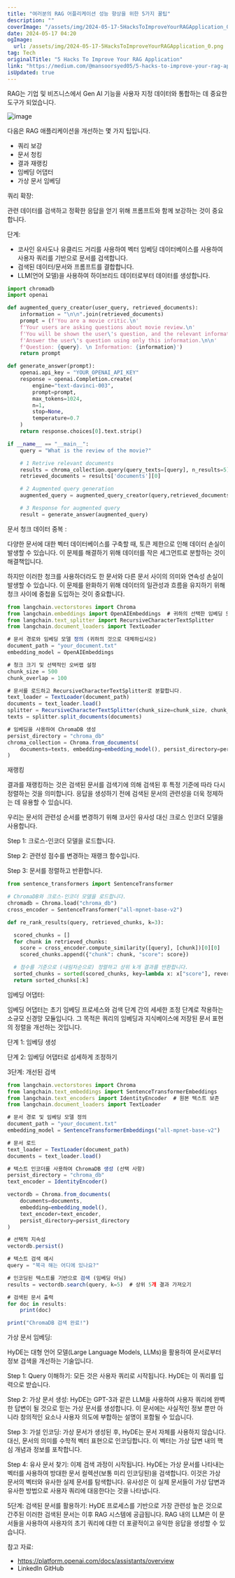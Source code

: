 ```yaml
---
title: "여러분의 RAG 어플리케이션 성능 향상을 위한 5가지 꿀팁"
description: ""
coverImage: "/assets/img/2024-05-17-5HacksToImproveYourRAGApplication_0.png"
date: 2024-05-17 04:20
ogImage:
  url: /assets/img/2024-05-17-5HacksToImproveYourRAGApplication_0.png
tag: Tech
originalTitle: "5 Hacks To Improve Your RAG Application"
link: "https://medium.com/@mansoorsyed05/5-hacks-to-improve-your-rag-application-7b4aa76397fb"
isUpdated: true
---
```


RAG는 기업 및 비즈니스에서 Gen AI 기능을 사용자 지정 데이터와 통합하는 데 중요한 도구가 되었습니다.

![image](/assets/img/2024-05-17-5HacksToImproveYourRAGApplication_0.png)

다음은 RAG 애플리케이션을 개선하는 몇 가지 팁입니다.

- 쿼리 보강
- 문서 청킹
- 결과 재랭킹
- 임베딩 어댑터
- 가상 문서 임베딩

<!-- seedividend - 사각형 -->

<ins class="adsbygoogle"
     style="display:block"
     data-ad-client="ca-pub-4877378276818686"
     data-ad-slot="1898504329"
     data-ad-format="auto"
     data-full-width-responsive="true"></ins>

<script>
     (adsbygoogle = window.adsbygoogle || []).push({});
</script>

쿼리 확장:

관련 데이터를 검색하고 정확한 응답을 얻기 위해 프롬프트와 함께 보강하는 것이 중요합니다.

단계:

- 코사인 유사도나 유클리드 거리를 사용하여 벡터 임베딩 데이터베이스를 사용하여 사용자 쿼리를 기반으로 문서를 검색합니다.
- 검색된 데이터/문서와 프롬프트를 결합합니다.
- LLM(언어 모델)을 사용하여 하이브리드 데이터로부터 데이터를 생성합니다.

<!-- seedividend - 사각형 -->

<ins class="adsbygoogle"
     style="display:block"
     data-ad-client="ca-pub-4877378276818686"
     data-ad-slot="1898504329"
     data-ad-format="auto"
     data-full-width-responsive="true"></ins>

<script>
     (adsbygoogle = window.adsbygoogle || []).push({});
</script>

```python
import chromadb
import openai

def augmented_query_creator(user_query, retrieved_documents):
    information = "\n\n".join(retrieved_documents)
    prompt = (f'You are a movie critic.\n'
    f'Your users are asking questions about movie review.\n'
    f'You will be shown the user\'s question, and the relevant information from the movie.\n'
    f'Answer the user\'s question using only this information.\n\n'
    f'Question: {query}. \n Information: {information}')
    return prompt

def generate_answer(prompt):
    openai.api_key = "YOUR_OPENAI_API_KEY"
    response = openai.Completion.create(
        engine="text-davinci-003",
        prompt=prompt,
        max_tokens=1024,
        n=1,
        stop=None,
        temperature=0.7
    )
    return response.choices[0].text.strip()

if __name__ == "__main__":
    query = "What is the review of the movie?"

    # 1 Retrive relevant documents
    results = chroma_collection.query(query_texts=[query], n_results=5)
    retrieved_documents = results['documents'][0]

    # 2 Augmented query generation
    augmented_query = augmented_query_creator(query,retrieved_documents)

    # 3 Response for augmented query
    result = generate_answer(augmented_query)
```

문서 청크 데이터 중복 :

다양한 문서에 대한 벡터 데이터베이스를 구축할 때, 토큰 제한으로 인해 데이터 손실이 발생할 수 있습니다. 이 문제를 해결하기 위해 데이터를 작은 세그먼트로 분할하는 것이 해결책입니다.

하지만 이러한 청크를 사용하더라도 한 문서와 다른 문서 사이의 의미와 연속성 손실이 발생할 수 있습니다. 이 문제를 완화하기 위해 데이터의 일관성과 흐름을 유지하기 위해 청크 사이에 중첩을 도입하는 것이 중요합니다.

<!-- seedividend - 사각형 -->

<ins class="adsbygoogle"
     style="display:block"
     data-ad-client="ca-pub-4877378276818686"
     data-ad-slot="1898504329"
     data-ad-format="auto"
     data-full-width-responsive="true"></ins>

<script>
     (adsbygoogle = window.adsbygoogle || []).push({});
</script>

```js
from langchain.vectorstores import Chroma
from langchain.embeddings import OpenAIEmbeddings  # 귀하의 선택한 임베딩 모델로 대체하십시오
from langchain.text_splitter import RecursiveCharacterTextSplitter
from langchain.document_loaders import TextLoader

# 문서 경로와 임베딩 모델 정의 (귀하의 것으로 대체하십시오)
document_path = "your_document.txt"
embedding_model = OpenAIEmbeddings

# 청크 크기 및 선택적인 오버랩 설정
chunk_size = 500
chunk_overlap = 100

# 문서를 로드하고 RecursiveCharacterTextSplitter로 분할합니다.
text_loader = TextLoader(document_path)
documents = text_loader.load()
splitter = RecursiveCharacterTextSplitter(chunk_size=chunk_size, chunk_overlap=chunk_overlap)
texts = splitter.split_documents(documents)

# 임베딩을 사용하여 ChromaDB 생성
persist_directory = "chroma_db"
chroma_collection = Chroma.from_documents(
    documents=texts, embedding=embedding_model(), persist_directory=persist_directory
)
```

재랭킹

결과를 재랭킹하는 것은 검색된 문서를 검색기에 의해 검색된 후 특정 기준에 따라 다시 정렬하는 것을 의미합니다. 응답을 생성하기 전에 검색된 문서의 관련성을 더욱 정제하는 데 유용할 수 있습니다.

우리는 문서의 관련성 순서를 변경하기 위해 코사인 유사성 대신 크로스 인코더 모델을 사용합니다.

<!-- seedividend - 사각형 -->

<ins class="adsbygoogle"
     style="display:block"
     data-ad-client="ca-pub-4877378276818686"
     data-ad-slot="1898504329"
     data-ad-format="auto"
     data-full-width-responsive="true"></ins>

<script>
     (adsbygoogle = window.adsbygoogle || []).push({});
</script>

Step 1: 크로스-인코더 모델을 로드합니다.

Step 2: 관련성 점수를 변경하는 재랭크 함수입니다.

Step 3: 문서를 정렬하고 반환합니다.

```python
from sentence_transformers import SentenceTransformer

# ChromaDB와 크로스-인코더 모델을 로드합니다.
chromadb = Chroma.load("chroma_db")
cross_encoder = SentenceTransformer("all-mpnet-base-v2")

def re_rank_results(query, retrieved_chunks, k=3):

  scored_chunks = []
  for chunk in retrieved_chunks:
    score = cross_encoder.compute_similarity([query], [chunk])[0][0]
    scored_chunks.append({"chunk": chunk, "score": score})

  # 점수를 기준으로 (내림차순으로) 정렬하고 상위 k개 결과를 반환합니다.
  sorted_chunks = sorted(scored_chunks, key=lambda x: x["score"], reverse=True)
  return sorted_chunks[:k]
```

<!-- seedividend - 사각형 -->

<ins class="adsbygoogle"
     style="display:block"
     data-ad-client="ca-pub-4877378276818686"
     data-ad-slot="1898504329"
     data-ad-format="auto"
     data-full-width-responsive="true"></ins>

<script>
     (adsbygoogle = window.adsbygoogle || []).push({});
</script>

임베딩 어댑터:

임베딩 어댑터는 초기 임베딩 프로세스와 검색 단계 간의 세세한 조정 단계로 작용하는 소규모 신경망 모듈입니다. 그 목적은 쿼리의 임베딩과 지식베이스에 저장된 문서 표현의 정렬을 개선하는 것입니다.

단계 1: 임베딩 생성

단계 2: 임베딩 어댑터로 섬세하게 조정하기

<!-- seedividend - 사각형 -->

<ins class="adsbygoogle"
     style="display:block"
     data-ad-client="ca-pub-4877378276818686"
     data-ad-slot="1898504329"
     data-ad-format="auto"
     data-full-width-responsive="true"></ins>

<script>
     (adsbygoogle = window.adsbygoogle || []).push({});
</script>

3단계: 개선된 검색

```js
from langchain.vectorstores import Chroma
from langchain.text_embeddings import SentenceTransformerEmbeddings
from langchain.text_encoders import IdentityEncoder  # 원본 텍스트 보존
from langchain.document_loaders import TextLoader

# 문서 경로 및 임베딩 모델 정의
document_path = "your_document.txt"
embedding_model = SentenceTransformerEmbeddings("all-mpnet-base-v2")

# 문서 로드
text_loader = TextLoader(document_path)
documents = text_loader.load()

# 텍스트 인코더를 사용하여 ChromaDB 생성 (선택 사항)
persist_directory = "chroma_db"
text_encoder = IdentityEncoder()

vectordb = Chroma.from_documents(
    documents=documents,
    embedding=embedding_model(),
    text_encoder=text_encoder,
    persist_directory=persist_directory
)

# 선택적 지속성
vectordb.persist()

# 텍스트 검색 예시
query = "북극 해는 어디에 있나요?"

# 인코딩된 텍스트를 기반으로 검색 (임베딩 아님)
results = vectordb.search(query, k=5)  # 상위 5개 결과 가져오기

# 검색된 문서 출력
for doc in results:
    print(doc)

print("ChromaDB 검색 완료!")
```

가상 문서 임베딩:

HyDE는 대형 언어 모델(Large Language Models, LLMs)을 활용하여 문서로부터 정보 검색을 개선하는 기술입니다.

<!-- seedividend - 사각형 -->

<ins class="adsbygoogle"
     style="display:block"
     data-ad-client="ca-pub-4877378276818686"
     data-ad-slot="1898504329"
     data-ad-format="auto"
     data-full-width-responsive="true"></ins>

<script>
     (adsbygoogle = window.adsbygoogle || []).push({});
</script>

Step 1: Query 이해하기: 모든 것은 사용자 쿼리로 시작됩니다. HyDE는 이 쿼리를 입력으로 받습니다.

Step 2: 가상 문서 생성: HyDE는 GPT-3과 같은 LLM을 사용하여 사용자 쿼리에 완벽한 답변이 될 것으로 믿는 가상 문서를 생성합니다. 이 문서에는 사실적인 정보 뿐만 아니라 창의적인 요소나 사용자 의도에 부합하는 설명이 포함될 수 있습니다.

Step 3: 가설 인코딩: 가상 문서가 생성된 후, HyDE는 문서 자체를 사용하지 않습니다. 대신, 문서의 의미를 수학적 벡터 표현으로 인코딩합니다. 이 벡터는 가상 답변 내의 핵심 개념과 정보를 포착합니다.

Step 4: 유사 문서 찾기: 이제 검색 과정이 시작됩니다. HyDE는 가상 문서를 나타내는 벡터를 사용하여 방대한 문서 컬렉션(보통 미리 인코딩된)을 검색합니다. 이것은 가상 문서의 벡터와 유사한 실제 문서를 탐색합니다. 유사성은 이 실제 문서들이 가상 답변과 유사한 방법으로 사용자 쿼리에 대응한다는 것을 나타냅니다.

<!-- seedividend - 사각형 -->

<ins class="adsbygoogle"
     style="display:block"
     data-ad-client="ca-pub-4877378276818686"
     data-ad-slot="1898504329"
     data-ad-format="auto"
     data-full-width-responsive="true"></ins>

<script>
     (adsbygoogle = window.adsbygoogle || []).push({});
</script>

5단계: 검색된 문서를 활용하기: HyDE 프로세스를 기반으로 가장 관련성 높은 것으로 간주된 이러한 검색된 문서는 이후 RAG 시스템에 공급됩니다. RAG 내의 LLM은 이 문서들을 사용하여 사용자의 초기 쿼리에 대한 더 포괄적이고 유익한 응답을 생성할 수 있습니다.

참고 자료:

- https://platform.openai.com/docs/assistants/overview
- LinkedIn GitHub
